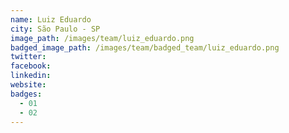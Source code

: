 ```yaml
---
name: Luiz Eduardo
city: São Paulo - SP
image_path: /images/team/luiz_eduardo.png
badged_image_path: /images/team/badged_team/luiz_eduardo.png
twitter:
facebook: 
linkedin:
website:
badges:
  - 01
  - 02
---
```

